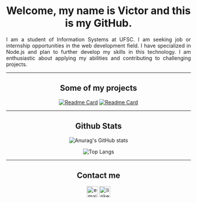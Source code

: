 <h1 align="center"> Welcome, my name is Victor and this is my GitHub. </h1>


<p align="justify"> I am a student of Information Systems at UFSC. I am seeking job or internship opportunities in the web development field. I have specialized in Node.js and plan to further develop my skills in this technology. I am enthusiastic about applying my abilities and contributing to challenging projects.</p>

---

<div align= "center">

<h2> Some of my projects</h2>

[![Readme Card](https://github-readme-stats.vercel.app/api/pin/?username=victoraraujoo&repo=front-end-web-development-course&theme=radical)](https://github.com/victoraraujoo/front-end-web-development-course)
[![Readme Card](https://github-readme-stats.vercel.app/api/pin/?username=victoraraujoo&repo=back-end-web-development-course&theme=radical)](https://github.com/victoraraujoo/back-end-web-development-course)
	
</div>

---

<div align= "center">

<h2> Github Stats </h2>

![Anurag's GitHub stats](https://github-readme-stats.vercel.app/api?username=victoraraujoo&show_icons=true&theme=radical)
	
![Top Langs](https://github-readme-stats.vercel.app/api/top-langs/?username=victoraraujoo&hide_progress=true&theme=radical)

</div>
	
---

<div align= "center">

<h2>  Contact me </h2>

<a href="mailto:victorm.araujoo@gmail.com"><img src ="https://img.shields.io/badge/Gmail-D14836?style=for-the-badge&logo=gmail&logoColor=white" alt = "email" height = "30"></a>
<a href="https://www.linkedin.com/in/victor-ara%C3%BAjo-446597160/"><img src ="https://img.shields.io/badge/LinkedIn-0077B5?style=for-the-badge&logo=linkedin&logoColor=white" alt = "linked-in" height = "30"></a>
  
</div>

